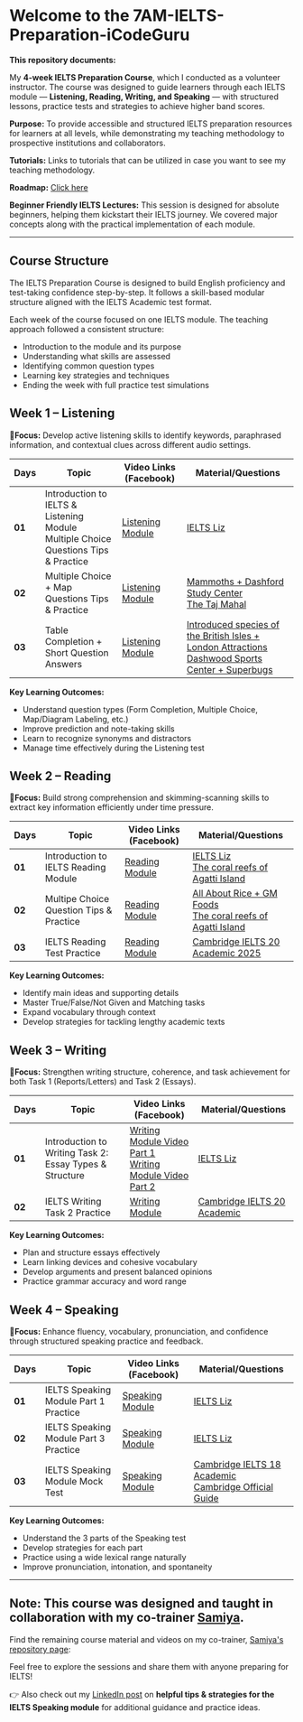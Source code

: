 # Welcome to the 7AM-IELTS-Preparation-iCodeGuru
**This repository documents:**

My **4-week IELTS Preparation Course**, which I conducted as a volunteer instructor.
The course was designed to guide learners through each IELTS module — **Listening, Reading, Writing, and Speaking** — with structured lessons, practice tests and strategies to achieve higher band scores.

**Purpose:** To provide accessible and structured IELTS preparation resources for learners at all levels, while demonstrating my teaching methodology to prospective institutions and collaborators.

**Tutorials:** Links to tutorials that can be utilized in case you want to see my teaching methodology.

**Roadmap:** [Click here](https://docs.google.com/document/d/1KuRUsrp1SDTLdA43-7bw3VnYlxsAxbG6rDmEQsEeuGI/edit?usp=sharing)

**Beginner Friendly IELTS Lectures:** This session is designed for absolute beginners, helping them kickstart their IELTS journey. We covered major concepts along with the practical implementation of each module.

---

## Course Structure
The IELTS Preparation Course is designed to build English proficiency and test-taking confidence step-by-step. It follows a skill-based modular structure aligned with the IELTS Academic test format.

Each week of the course focused on one IELTS module. The teaching approach followed a consistent structure:
- Introduction to the module and its purpose
- Understanding what skills are assessed
- Identifying common question types
- Learning key strategies and techniques
- Ending the week with full practice test simulations

## Week 1 – Listening
🎯**Focus:** Develop active listening skills to identify keywords, paraphrased information, and contextual clues across different audio settings.

| Days | Topic | Video Links (Facebook) | Material/Questions |
|------|-------|------------------------|--------------------|
| **01** | Introduction to IELTS & Listening Module <br> Multiple Choice Questions Tips & Practice| [Listening Module](https://www.facebook.com/watch/?v=1698416964120705&rdid=nsZgrkgMPwaqkfXP) | [IELTS Liz](https://ieltsliz.com/ielts-listening/)| 
| **02** | Multiple Choice + Map Questions Tips & Practice  | [Listening Module](https://www.facebook.com/watch/?v=754206800585575&rdid=pUibo62p5eNn7L8A) | [Mammoths + Dashford Study Center](https://ieltsliz.com/ielts-listening-multiple-choice-essential-tips/) <br> [The Taj Mahal](https://ieltsliz.com/ielts-map-listening-practice/) |
| **03** | Table Completion + Short Question Answers | [Listening Module](https://www.facebook.com/watch/?v=1313246323734371&rdid=1rtUjLw5XDciKVde) | [Introduced species of the British Isles + London Attractions](https://ieltsliz.com/ielts-listening-practice-tables/) <br> [Dashwood Sports Center + Superbugs](https://ieltsliz.com/ielts-listening-practice-lesson/) |

**Key Learning Outcomes:**
- Understand question types (Form Completion, Multiple Choice, Map/Diagram Labeling, etc.)
- Improve prediction and note-taking skills
- Learn to recognize synonyms and distractors
- Manage time effectively during the Listening test

## Week 2 – Reading
🎯**Focus:** Build strong comprehension and skimming-scanning skills to extract key information efficiently under time pressure.

| Days | Topic | Video Links (Facebook) | Material/Questions |
|------|-------|------------------------|--------------------|
| **01** | Introduction to IELTS Reading Module| [Reading Module](https://www.facebook.com/watch/?v=25163512359904508&rdid=13HpFAI19ISxYv2J) | [IELTS Liz](https://ieltsliz.com/ielts-reading-lessons-information-and-tips/) <br> [The coral reefs of Agatti Island](https://elt.oup.com/elt/students/ielts/pdf/exams_ielts_mc_pt_read01.pdf?cc=gb&selLanguage=en)|
| **02** | Multipe Choice Question Tips & Practice  | [Reading Module](https://www.facebook.com/watch/?v=719246801144560&ref=sharing) | [All About Rice + GM Foods](https://ieltsliz.com/ielts-reading-multiple-choice/) <br> [The coral reefs of Agatti Island](https://elt.oup.com/elt/students/ielts/pdf/exams_ielts_mc_pt_read01.pdf?cc=gb&selLanguage=en)|
| **03** | IELTS Reading Test Practice | [Reading Module](https://www.facebook.com/watch/?v=1407339197024993&rdid=GBKM9e95q1Gd4Jh6) | [Cambridge IELTS 20 Academic 2025](https://www.jumpinto.com/ielts/practice/academic/20/1/reading/1) |

**Key Learning Outcomes:**
- Identify main ideas and supporting details
- Master True/False/Not Given and Matching tasks
- Expand vocabulary through context
- Develop strategies for tackling lengthy academic texts

## Week 3 – Writing
🎯**Focus:** Strengthen writing structure, coherence, and task achievement for both Task 1 (Reports/Letters) and Task 2 (Essays).

| Days | Topic | Video Links (Facebook) | Material/Questions |
|------|-------|------------------------|--------------------|
| **01** | Introduction to Writing Task 2: Essay Types & Structure | [Writing Module Video Part 1](https://www.facebook.com/watch/?v=1509454740055845&rdid=7WeeIkpHLQmvrcaN) <br> [Writing Module Video Part 2](https://www.facebook.com/watch/?v=658375480632790&rdid=K5hwADS7FgilqNAv) | [IELTS Liz](https://ieltsliz.com/ielts-writing-task-2/) |
| **02** | IELTS Writing Task 2 Practice | [Writing Module](https://www.facebook.com/watch/?v=1716327072375758&rdid=adsau89BjKrPPWKF) | [Cambridge IELTS 20 Academic](https://www.jumpinto.com/ielts/practice/academic/20/2/writing/2)|

**Key Learning Outcomes:**
- Plan and structure essays effectively
- Learn linking devices and cohesive vocabulary
- Develop arguments and present balanced opinions
- Practice grammar accuracy and word range

## Week 4 – Speaking
🎯**Focus:** Enhance fluency, vocabulary, pronunciation, and confidence through structured speaking practice and feedback.

| Days | Topic | Video Links (Facebook) | Material/Questions |
|------|-------|------------------------|--------------------|
| **01** | IELTS Speaking Module Part 1 Practice | [Speaking Module](https://www.facebook.com/watch/?v=1144820490881324&rdid=KqdNgJoGoPMRf01H) | [IELTS Liz](https://ieltsliz.com/ielts-speaking-part-1-topics/) |
| **02** | IELTS Speaking Module Part 3 Practice | [Speaking Module](https://www.facebook.com/watch/?v=888568403496407&rdid=cD90YgOeUQ7izwuZ) | [IELTS Liz](https://ieltsliz.com/ielts-speaking-part-3-topics-2/)|
| **03** | IELTS Speaking Module Mock Test | [Speaking Module](https://www.facebook.com/watch/?v=1869231967361574&rdid=9xNovwrwwqgCEeea) | [Cambridge IELTS 18 Academic](https://www.jumpinto.com/ielts/practice/academic/18/1/speaking/1) <br> [Cambridge Official Guide](https://www.jumpinto.com/ielts/practice/academic/og/1/speaking/1) |

**Key Learning Outcomes:**
- Understand the 3 parts of the Speaking test
- Develop strategies for each part
- Practice using a wide lexical range naturally
- Improve pronunciation, intonation, and spontaneity
  
---

## Note: This course was designed and taught in collaboration with my co-trainer [Samiya](https://github.com/Samiya-AW).

Find the remaining course material and videos on my co-trainer, [Samiya's repository page](https://github.com/Samiya-AW/Voluntary-IELTS-Teaching?tab=readme-ov-file):

Feel free to explore the sessions and share them with anyone preparing for IELTS!

👉 Also check out my [LinkedIn post](https://www.linkedin.com/posts/sairaabdulwahid_ielts-volunteerteaching-ieltsspeaking-activity-7372280184663683073-7JVJ?utm_source=share&utm_medium=member_desktop&rcm=ACoAAEPUvmIB1owGWYvKeEyHqZspUdRFFwCDerc) on **helpful tips & strategies for the IELTS Speaking module**
 for additional guidance and practice ideas.
